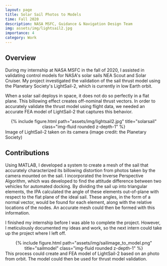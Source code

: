 ```yaml
---
layout: page
title: Solar Sail Photos to Models
time: Fall 2020
description: NASA MSFC, Guidance & Navigation Design Team
img: assets/img/lightsail2.jpg
importance: 4
category: Work
---
```


## Overview
During my internship at NASA MSFC in the fall of 2020, I assisted in validating control models for NASA's solar sails NEA Scout and Solar Cruiser. My project investigated the validation of the sail thrust model using the Planetary Society's LightSail-2, which is currently in low Earth orbit.

When a solar sail deploys in space, it does not do so perfectly in a flat plane. This billowing effect creates off-nominal thrust vectors. In order to accurately validate the thrust model using flight data, we needed an accurate FEA model of LightSail-2 that captures this behavior.


<div class="row">
    <div class="col">
        <center>{% include figure.html path="assets/img/lightsail2.jpg" title="solarsail" class="img-fluid rounded z-depth-1" %}</center>
    </div>
</div>
<div class="caption">
    Image of LightSail-2 taken on its camera (image credit: the Planetary Society)
</div>


## Contributions
Using MATLAB, I developed a system to create a mesh of the sail that accurately characterized its billowing distortion from photos taken by the camera mounted on the sail. I incorporated the Inverse Perspective Algorithm, which was developed to find the attitude difference between two vehicles for automated docking. By dividing the sail up into triangular elements, the IPA calculated the angle of these elements out-of-plane with respect to the flat plane of the ideal sail. These angles, in the form of a normal vector, would be found for each element, along with the relative locations of the nodes. An accurate mesh could then be formed with this information.

I finished my internship before I was able to complete the project. However, I meticulously documented my ideas and work, so the next intern could take up the project where I left off.

<div class="row">
    <div class="col">
        <center>{% include figure.html path="assets/img/sailimage_to_model.png" title="sailmodel" class="img-fluid rounded z-depth-1" %}</center>
    </div>
</div>
<div class="caption">
    This process could create and FEA model of LightSail-2 based on an photo from orbit. The model could then be used for thrust model validation.
</div>

